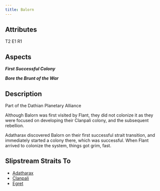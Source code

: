```yaml
---
title: Balorn
---
```


## Attributes

T2 E1 R1

## Aspects

***First Successful Colony***

***Bore the Brunt of the War***

## Description

Part of the Dathian Planetary Alliance

Although Balorn was first visited by Flant, they did not colonize it as they were focused on developing their Clanpali colony, and the subsequent rebellion.

Adatharax discovered Balorn on their first successful strait transition, and immediately started a colony there, which was successful.  When Flant arrived to colonize the system, things got grim, fast.

## Slipstream Straits To

* [Adatharax](adatharax)
* [Clanpali](clanpali)
* [Egret](egret)